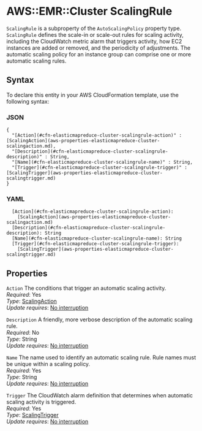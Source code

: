 # AWS::EMR::Cluster ScalingRule<a name="aws-properties-elasticmapreduce-cluster-scalingrule"></a>

`ScalingRule` is a subproperty of the `AutoScalingPolicy` property type\. `ScalingRule` defines the scale\-in or scale\-out rules for scaling activity, including the CloudWatch metric alarm that triggers activity, how EC2 instances are added or removed, and the periodicity of adjustments\. The automatic scaling policy for an instance group can comprise one or more automatic scaling rules\.

## Syntax<a name="aws-properties-elasticmapreduce-cluster-scalingrule-syntax"></a>

To declare this entity in your AWS CloudFormation template, use the following syntax:

### JSON<a name="aws-properties-elasticmapreduce-cluster-scalingrule-syntax.json"></a>

```
{
  "[Action](#cfn-elasticmapreduce-cluster-scalingrule-action)" : [ScalingAction](aws-properties-elasticmapreduce-cluster-scalingaction.md),
  "[Description](#cfn-elasticmapreduce-cluster-scalingrule-description)" : String,
  "[Name](#cfn-elasticmapreduce-cluster-scalingrule-name)" : String,
  "[Trigger](#cfn-elasticmapreduce-cluster-scalingrule-trigger)" : [ScalingTrigger](aws-properties-elasticmapreduce-cluster-scalingtrigger.md)
}
```

### YAML<a name="aws-properties-elasticmapreduce-cluster-scalingrule-syntax.yaml"></a>

```
  [Action](#cfn-elasticmapreduce-cluster-scalingrule-action): 
    [ScalingAction](aws-properties-elasticmapreduce-cluster-scalingaction.md)
  [Description](#cfn-elasticmapreduce-cluster-scalingrule-description): String
  [Name](#cfn-elasticmapreduce-cluster-scalingrule-name): String
  [Trigger](#cfn-elasticmapreduce-cluster-scalingrule-trigger): 
    [ScalingTrigger](aws-properties-elasticmapreduce-cluster-scalingtrigger.md)
```

## Properties<a name="aws-properties-elasticmapreduce-cluster-scalingrule-properties"></a>

`Action`  <a name="cfn-elasticmapreduce-cluster-scalingrule-action"></a>
The conditions that trigger an automatic scaling activity\.  
*Required*: Yes  
*Type*: [ScalingAction](aws-properties-elasticmapreduce-cluster-scalingaction.md)  
*Update requires*: [No interruption](https://docs.aws.amazon.com/AWSCloudFormation/latest/UserGuide/using-cfn-updating-stacks-update-behaviors.html#update-no-interrupt)

`Description`  <a name="cfn-elasticmapreduce-cluster-scalingrule-description"></a>
A friendly, more verbose description of the automatic scaling rule\.  
*Required*: No  
*Type*: String  
*Update requires*: [No interruption](https://docs.aws.amazon.com/AWSCloudFormation/latest/UserGuide/using-cfn-updating-stacks-update-behaviors.html#update-no-interrupt)

`Name`  <a name="cfn-elasticmapreduce-cluster-scalingrule-name"></a>
The name used to identify an automatic scaling rule\. Rule names must be unique within a scaling policy\.  
*Required*: Yes  
*Type*: String  
*Update requires*: [No interruption](https://docs.aws.amazon.com/AWSCloudFormation/latest/UserGuide/using-cfn-updating-stacks-update-behaviors.html#update-no-interrupt)

`Trigger`  <a name="cfn-elasticmapreduce-cluster-scalingrule-trigger"></a>
The CloudWatch alarm definition that determines when automatic scaling activity is triggered\.  
*Required*: Yes  
*Type*: [ScalingTrigger](aws-properties-elasticmapreduce-cluster-scalingtrigger.md)  
*Update requires*: [No interruption](https://docs.aws.amazon.com/AWSCloudFormation/latest/UserGuide/using-cfn-updating-stacks-update-behaviors.html#update-no-interrupt)